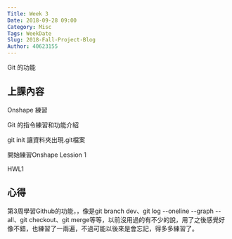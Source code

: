 ```yaml
---
Title: Week 3 
Date: 2018-09-28 09:00
Category: Misc
Tags: WeekDate
Slug: 2018-Fall-Project-Blog
Author: 40623155
---
```


Git 的功能

<!-- PELICAN_END_SUMMARY -->

上課內容
----

Onshape 練習

Git 的指令練習和功能介紹

git init 讓資料夾出現.git檔案

開始練習Onshape Lession 1

HWL1

心得
----

第3周學習Github的功能，，像是git branch dev、git log --oneline --graph --all、git checkout、git merge等等，以前沒用過的有不少的說，用了之後感覺好像不錯，也練習了一兩遍，不過可能以後來是會忘記，得多多練習了。



